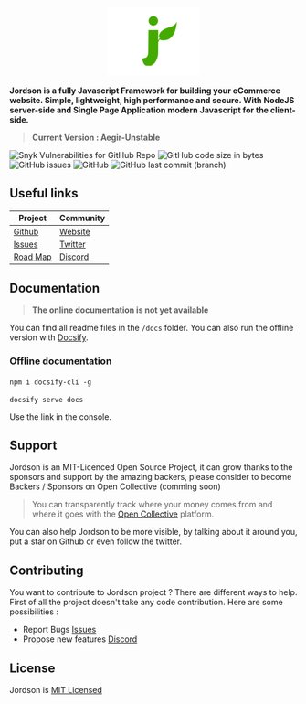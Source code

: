<p align="center">
    <img src="docs/logo.png">
</p>

**Jordson is a fully Javascript Framework for building your eCommerce website. Simple, lightweight, high performance and secure. With NodeJS server-side and Single Page Application modern Javascript for the client-side.**

>  **Current Version : Aegir-Unstable**

![Snyk Vulnerabilities for GitHub Repo](https://img.shields.io/snyk/vulnerabilities/github/jordson-io/jordson)
![GitHub code size in bytes](https://img.shields.io/github/languages/code-size/jordson-io/jordson)
![GitHub issues](https://img.shields.io/github/issues-raw/jordson-io/jordson)
![GitHub](https://img.shields.io/github/license/jordson-io/jordson)
![GitHub last commit (branch)](https://img.shields.io/github/last-commit/jordson-io/jordson/aegir-unstable)

## Useful links

| **Project** | **Community** |
|--------------|---------------|
|[Github](https://github.com/jordson-io/jordson)|[Website](https://www.jordson.io)|
|[Issues](https://github.com/jordson-io/jordson/issues)|[Twitter](https://twitter.com/JORDSONoff)|
|[Road Map](https://github.com/orgs/jordson-io/projects/2)|[Discord](https://discord.gg/zTucuMucwG)|

## Documentation

> **The online documentation is not yet available**

You can find all readme files in the `/docs` folder. You can also run the offline version with [Docsify](https://docsify.js.org/#/).

### Offline documentation

`npm i docsify-cli -g`

`docsify serve docs`

Use the link in the console.

## Support

Jordson is an MIT-Licenced Open Source Project, it can grow thanks to the sponsors and support by the amazing backers, please consider to become Backers / Sponsors on Open Collective (comming soon)

> You can transparently track where your money comes from and where it goes with the [Open Collective](https://opencollective.com) platform.

You can also help Jordson to be more visible, by talking about it around you, put a star on Github or even follow the twitter.

## Contributing

You want to contribute to Jordson project ? There are different ways to help. First of all the project doesn't take any code contribution. Here are some possibilities :

- Report Bugs [Issues](https://github.com/jordson-io/jordson/issues)
- Propose new features [Discord](https://discord.gg/zTucuMucwG)

## License

Jordson is [MIT Licensed](LICENCE)